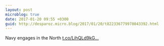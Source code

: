 ```yaml
---
layout: post
microblog: true
date: 2017-01-20 09:55 +0300
guid: http://desparoz.micro.blog/2017/01/20/t822336779978043392.html
---
```

Navy engages in the North [t.co/LihQLd9kG...](https://t.co/LihQLd9kGY)
